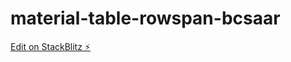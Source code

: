 # material-table-rowspan-bcsaar

[Edit on StackBlitz ⚡️](https://stackblitz.com/edit/material-table-rowspan-bcsaar)